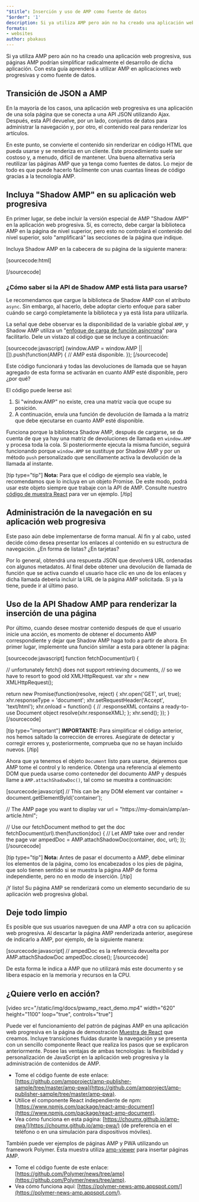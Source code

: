```yaml
---
"$title": Inserción y uso de AMP como fuente de datos
"$order": '1'
description: Si ya utiliza AMP pero aún no ha creado una aplicación web progresiva, sus páginas AMP podrían simplificar radicalmente el desarrollo de dicha aplicación.
formats:
- websites
author: pbakaus
---
```


Si ya utiliza AMP pero aún no ha creado una aplicación web progresiva, sus páginas AMP podrían simplificar radicalmente el desarrollo de dicha aplicación. Con esta guía aprenderá a utilizar AMP en aplicaciones web progresivas y como fuente de datos.

## Transición de JSON a AMP

En la mayoría de los casos, una aplicación web progresiva es una aplicación de una sola página que se conecta a una API JSON utilizando Ajax. Después, esta API devuelve, por un lado, conjuntos de datos para administrar la navegación y, por otro, el contenido real para renderizar los artículos.

En este punto, se convierte el contenido sin renderizar en código HTML que pueda usarse y se renderiza en un cliente. Este procedimiento suele ser costoso y, a menudo, difícil de mantener. Una buena alternativa sería reutilizar las páginas AMP que ya tenga como fuentes de datos. Lo mejor de todo es que puede hacerlo fácilmente con unas cuantas líneas de código gracias a la tecnología AMP.

## Incluya "Shadow AMP" en su aplicación web progresiva

En primer lugar, se debe incluir la versión especial de AMP "Shadow AMP" en la aplicación web progresiva. Sí, es correcto, debe cargar la biblioteca AMP en la página de nivel superior, pero esto no controlará el contenido del nivel superior, solo "amplificará" las secciones de la página que indique.

Incluya Shadow AMP en la cabecera de su página de la siguiente manera:

[sourcecode:html]
<!-- Asynchronously load the AMP-with-Shadow-DOM runtime library. -->
<script async src="https://cdn.ampproject.org/shadow-v0.js"></script>
[/sourcecode]

### ¿Cómo saber si la API de Shadow AMP está lista para usarse?

Le recomendamos que cargue la biblioteca de Shadow AMP con el atributo `async`. Sin embargo, al hacerlo, debe adoptar cierto enfoque para saber cuándo se cargó completamente la biblioteca y ya está lista para utilizarla.

La señal que debe observar es la disponibilidad de la variable global `AMP`, y Shadow AMP utiliza un "[enfoque de carga de función asíncrona](http://mrcoles.com/blog/google-analytics-asynchronous-tracking-how-it-work/)" para facilitarlo. Dele un vistazo al código que se incluye a continuación:

[sourcecode:javascript] (window.AMP = window.AMP || []).push(function(AMP) { // AMP está disponible. }); [/sourcecode]

Este código funcionará y todas las devoluciones de llamada que se hayan agregado de esta forma se activarán en cuanto AMP esté disponible, pero ¿por qué?

El código puede leerse así:

1. Si "window.AMP" no existe, crea una matriz vacía que ocupe su posición.
2. A continuación, envía una función de devolución de llamada a la matriz que debe ejecutarse en cuanto AMP esté disponible.

Funciona porque la biblioteca Shadow AMP, después de cargarse, se da cuenta de que ya hay una matriz de devoluciones de llamada en `window.AMP` y procesa toda la cola. Si posteriormente ejecuta la misma función, seguirá funcionando porque `window.AMP` se sustituye por Shadow AMP y por un método `push` personalizado que sencillamente activa la devolución de la llamada al instante.

[tip type="tip"] <strong>Nota:</strong> Para que el código de ejemplo sea viable, le recomendamos que lo incluya en un objeto Promise. De este modo, podrá usar este objeto siempre que trabaje con la API de AMP. Consulte nuestro [código de muestra React](https://github.com/ampproject/amp-publisher-sample/blob/master/amp-pwa/src/components/amp-document/amp-document.js#L20) para ver un ejemplo. [/tip]

## Administración de la navegación en su aplicación web progresiva

Este paso aún debe implementarse de forma manual. Al fin y al cabo, usted decide cómo desea presentar los enlaces al contenido en su estructura de navegación. ¿En forma de listas? ¿En tarjetas?

Por lo general, obtendrá una respuesta JSON que devolverá URL ordenadas con algunos metadatos. Al final debe obtener una devolución de llamada de función que se activa cuando el usuario hace clic en uno de los enlaces y dicha llamada debería incluir la URL de la página AMP solicitada. Si ya la tiene, puede ir al último paso.

## Uso de la API Shadow AMP para renderizar la inserción de una página

Por último, cuando desee mostrar contenido después de que el usuario inicie una acción, es  momento de obtener el documento AMP correspondiente y dejar que Shadow AMP haga todo a partir de ahora. En primer lugar, implemente una función similar a esta para obtener la página:

[sourcecode:javascript]
function fetchDocument(url) {

  // unfortunately fetch() does not support retrieving documents,
  // so we have to resort to good old XMLHttpRequest.
  var xhr = new XMLHttpRequest();

  return new Promise(function(resolve, reject) {
    xhr.open('GET', url, true);
    xhr.responseType = 'document';
    xhr.setRequestHeader('Accept', 'text/html');
    xhr.onload = function() {
      // .responseXML contains a ready-to-use Document object
      resolve(xhr.responseXML);
    };
    xhr.send();
  });
}
[/sourcecode]

[tip type="important"] <strong>IMPORTANTE:</strong> Para simplificar el código anterior, nos hemos saltado la corrección de errores. Asegúrate de detectar y corregir errores y, posteriormente, comprueba que no se hayan incluido nuevos. [/tip]

Ahora que ya tenemos el objeto `Document` listo para usarse, dejaremos que AMP tome el control y lo renderice. Obtenga una referencia al elemento DOM que pueda usarse como contenedor del documento AMP y después llame a `AMP.attachShadowDoc()`, tal como se muestra a continuación:

[sourcecode:javascript]
// This can be any DOM element
var container = document.getElementById('container');

// The AMP page you want to display
var url = "https://my-domain/amp/an-article.html";

// Use our fetchDocument method to get the doc
fetchDocument(url).then(function(doc) {
  // Let AMP take over and render the page
  var ampedDoc = AMP.attachShadowDoc(container, doc, url);
});
[/sourcecode]

[tip type="tip"] <strong>Nota:</strong> Antes de pasar el documento a AMP, debe eliminar los elementos de la página, como los encabezados o los pies de página, que solo tienen sentido si se muestra la página AMP de forma independiente, pero no en modo de inserción. [/tip]

¡Y listo! Su página AMP se renderizará como un elemento secundario de su aplicación web progresiva global.

## Deje todo limpio

Es posible que sus usuarios naveguen de una AMP a otra con su aplicación web progresiva. Al descartar la página AMP renderizada anterior, asegúrese de indicarlo a AMP, por ejemplo, de la siguiente manera:

[sourcecode:javascript] // ampedDoc es la referencia devuelta por AMP.attachShadowDoc ampedDoc.close(); [/sourcecode]

De esta forma le indica a AMP que no utilizará más este documento y se libera espacio en la memoria y recursos en la CPU.

## ¿Quiere verlo en acción?

[video src="/static/img/docs/pwamp_react_demo.mp4" width="620" height="1100" loop="true", controls="true"]

Puede ver el funcionamiento del patrón de páginas AMP en una aplicación web progresiva en la página de demostración [Muestra de React](https://github.com/ampproject/amp-publisher-sample/tree/master/amp-pwa) que creamos. Incluye transiciones fluidas durante la navegación y se presenta con un sencillo componente React que realiza los pasos que se explicaron anteriormente. Posee las ventajas de ambas tecnologías: la flexibilidad y personalización de JavaScript en la aplicación web progresiva y la administración de contenidos de AMP.

- Tome el código fuente de este enlace: [https://github.com/ampproject/amp-publisher-sample/tree/master/amp-pwa](https://github.com/ampproject/amp-publisher-sample/tree/master/amp-pwa).
- Utilice el componente React independiente de npm: [https://www.npmjs.com/package/react-amp-document](https://www.npmjs.com/package/react-amp-document).
- Vea cómo funciona en esta página: [https://choumx.github.io/amp-pwa/](https://choumx.github.io/amp-pwa/) (de preferencia en el teléfono o en una simulación para dispositivos móviles).

También puede ver ejemplos de páginas AMP y PWA utilizando un framework Polymer. Esta muestra utiliza [amp-viewer](https://github.com/PolymerLabs/amp-viewer/) para insertar páginas AMP.

- Tome el código fuente de este enlace: [https://github.com/Polymer/news/tree/amp](https://github.com/Polymer/news/tree/amp).
- Vea cómo funciona aquí: [https://polymer-news-amp.appspot.com/](https://polymer-news-amp.appspot.com/).
